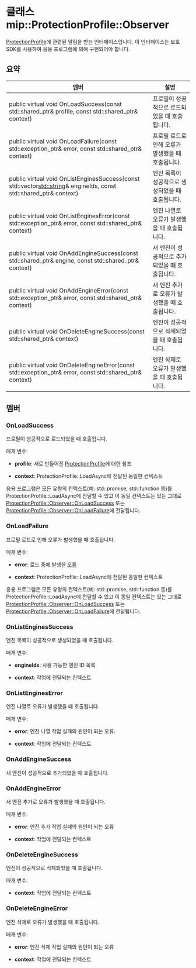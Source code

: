 # <a name="class-mipprotectionprofileobserver"></a>클래스 mip::ProtectionProfile::Observer 
[ProtectionProfile](class_mip_protectionprofile.md)에 관련된 알림을 받는 인터페이스입니다.
이 인터페이스는 보호 SDK를 사용하여 응용 프로그램에 의해 구현되어야 합니다.
  
## <a name="summary"></a>요약
 멤버                        | 설명                                
--------------------------------|---------------------------------------------
public virtual void OnLoadSuccess(const std::shared_ptr<ProtectionProfile>& profile, const std::shared_ptr<void>& context)  |  프로필이 성공적으로 로드되었을 때 호출됩니다.
public virtual void OnLoadFailure(const std::exception_ptr& error, const std::shared_ptr<void>& context)  |  프로필 로드로 인해 오류가 발생했을 때 호출됩니다.
public virtual void OnListEnginesSuccess(const std::vector<std::string>& engineIds, const std::shared_ptr<void>& context)  |  엔진 목록이 성공적으로 생성되었을 때 호출됩니다.
public virtual void OnListEnginesError(const std::exception_ptr& error, const std::shared_ptr<void>& context)  |  엔진 나열로 오류가 발생했을 때 호출됩니다.
public virtual void OnAddEngineSuccess(const std::shared_ptr<ProtectionEngine>& engine, const std::shared_ptr<void>& context)  |  새 엔진이 성공적으로 추가되었을 때 호출됩니다.
public virtual void OnAddEngineError(const std::exception_ptr& error, const std::shared_ptr<void>& context)  |  새 엔진 추가로 오류가 발생했을 때 호출됩니다.
public virtual void OnDeleteEngineSuccess(const std::shared_ptr<void>& context)  |  엔진이 성공적으로 삭제되었을 때 호출됩니다.
public virtual void OnDeleteEngineError(const std::exception_ptr& error, const std::shared_ptr<void>& context)  |  엔진 삭제로 오류가 발생했을 때 호출됩니다.
  
## <a name="members"></a>멤버
  
### <a name="onloadsuccess"></a>OnLoadSuccess
프로필이 성공적으로 로드되었을 때 호출됩니다.

매개 변수:  
* **profile**: 새로 만들어진 [ProtectionProfile](class_mip_protectionprofile.md)에 대한 참조


* **context**: ProtectionProfile::LoadAsync에 전달된 동일한 컨텍스트


응용 프로그램은 모든 유형의 컨텍스트(예: std::promise, std::function 등)를 ProtectionProfile::LoadAsync에 전달할 수 있고 이 동일 컨텍스트는 있는 그대로 [ProtectionProfile::Observer::OnLoadSuccess](class_mip_protectionprofile_observer.md#onloadsuccess) 또는 [ProtectionProfile::Observer::OnLoadFailure](class_mip_protectionprofile_observer.md#onloadfailure)에 전달됩니다.
  
### <a name="onloadfailure"></a>OnLoadFailure
프로필 로드로 인해 오류가 발생했을 때 호출됩니다.

매개 변수:  
* **error**: 로드 중에 발생한 [오류](class_mip_error.md) 


* **context**: ProtectionProfile::LoadAsync에 전달된 동일한 컨텍스트


응용 프로그램은 모든 유형의 컨텍스트(예: std::promise, std::function 등)를 ProtectionProfile::LoadAsync에 전달할 수 있고 이 동일 컨텍스트는 있는 그대로 [ProtectionProfile::Observer::OnLoadSuccess](class_mip_protectionprofile_observer.md#onloadsuccess) 또는 [ProtectionProfile::Observer::OnLoadFailure](class_mip_protectionprofile_observer.md#onloadfailure)에 전달됩니다.
  
### <a name="onlistenginessuccess"></a>OnListEnginesSuccess
엔진 목록이 성공적으로 생성되었을 때 호출됩니다.

매개 변수:  
* **engineIds**: 사용 가능한 엔진 ID 목록 


* **context**: 작업에 전달되는 컨텍스트


  
### <a name="onlistengineserror"></a>OnListEnginesError
엔진 나열로 오류가 발생했을 때 호출됩니다.

매개 변수:  
* **error**: 엔진 나열 작업 실패의 원인이 되는 오류. 


* **context**: 작업에 전달되는 컨텍스트


  
### <a name="onaddenginesuccess"></a>OnAddEngineSuccess
새 엔진이 성공적으로 추가되었을 때 호출됩니다.
  
### <a name="onaddengineerror"></a>OnAddEngineError
새 엔진 추가로 오류가 발생했을 때 호출됩니다.

매개 변수:  
* **error**: 엔진 추가 작업 실패의 원인이 되는 오류 


* **context**: 작업에 전달되는 컨텍스트


  
### <a name="ondeleteenginesuccess"></a>OnDeleteEngineSuccess
엔진이 성공적으로 삭제되었을 때 호출됩니다.

매개 변수:  
* **context**: 작업에 전달되는 컨텍스트


  
### <a name="ondeleteengineerror"></a>OnDeleteEngineError
엔진 삭제로 오류가 발생했을 때 호출됩니다.

매개 변수:  
* **error**: 엔진 삭제 작업 실패의 원인이 되는 오류 


* **context**: 작업에 전달되는 컨텍스트

